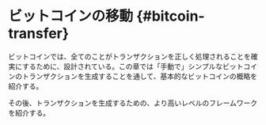 # ビットコインの移動 {#bitcoin-transfer}

ビットコインでは、全てのことがトランザクションを正しく処理されることを確実にするために、設計されている。この章では「手動で」シンプルなビットコインのトランザクションを生成することを通して、基本的なビットコインの概略を紹介する。

その後、トランザクションを生成するための、より高いレベルのフレームワークを紹介する。

